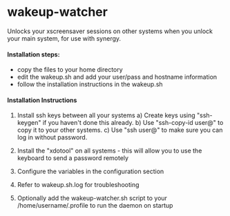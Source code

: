 # wakeup-watcher
Unlocks your xscreensaver sessions on other systems when you unlock your main system, for use with synergy.

#### Installation steps:
- copy the files to your home directory
- edit the wakeup.sh and add your user/pass and hostname information
- follow the installation instructions in the wakeup.sh

#### Installation Instructions
1) Install ssh keys between all your systems
a) Create keys using "ssh-keygen" if you haven't done this already.
b) Use "ssh-copy-id user@<hostname>" to copy it to your other systems.
c) Use "ssh user@<hostname>" to make sure you can log in without password.
2) Install the "xdotool" on all systems - this will allow you to use the keyboard to send a password remotely
3) Configure the variables in the configuration section
4) Refer to wakeup.sh.log for troubleshooting

4) Optionally add the wakeup-watcher.sh script to your /home/username/.profile to run the daemon on startup
